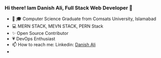 ### Hi there! Iam Danish Ali, Full Stack Web Developer 👋


- 🔭 🎓 Computer Science Graduate from Comsats University, Islamabad
- 💻 MERN STACK, MEVN STACK, PERN Stack
- ✨ Open Source Contributor
- 💗 DevOps Enthusiast
- 📫 How to reach me: Linkedin: [Danish Ali]([url](https://www.linkedin.com/in/danish-ali-150694229)https://www.linkedin.com/in/danish-ali-150694229)
- 


